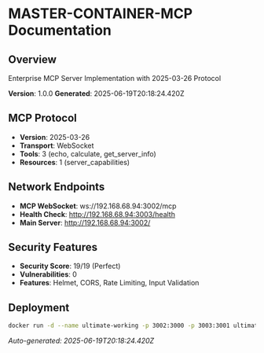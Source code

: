 # MASTER-CONTAINER-MCP Documentation

## Overview
Enterprise MCP Server Implementation with 2025-03-26 Protocol

**Version**: 1.0.0
**Generated**: 2025-06-19T20:18:24.420Z

## MCP Protocol
- **Version**: 2025-03-26
- **Transport**: WebSocket
- **Tools**: 3 (echo, calculate, get_server_info)
- **Resources**: 1 (server_capabilities)

## Network Endpoints
- **MCP WebSocket**: ws://192.168.68.94:3002/mcp
- **Health Check**: http://192.168.68.94:3003/health
- **Main Server**: http://192.168.68.94:3002/

## Security Features
- **Security Score**: 19/19 (Perfect)
- **Vulnerabilities**: 0
- **Features**: Helmet, CORS, Rate Limiting, Input Validation

## Deployment
```bash
docker run -d --name ultimate-working -p 3002:3000 -p 3003:3001 ultimate-mcp-server:latest
```

*Auto-generated: 2025-06-19T20:18:24.420Z*